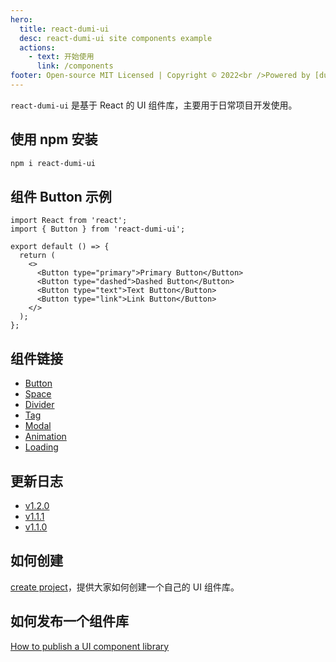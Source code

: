 ```yaml
---
hero:
  title: react-dumi-ui
  desc: react-dumi-ui site components example
  actions:
    - text: 开始使用
      link: /components
footer: Open-source MIT Licensed | Copyright © 2022<br />Powered by [dumi](https://d.umijs.org)
---
```


`react-dumi-ui` 是基于 React 的 UI 组件库，主要用于日常项目开发使用。

## 使用 npm 安装

```bash
npm i react-dumi-ui
```

## 组件 Button 示例

```tsx
import React from 'react';
import { Button } from 'react-dumi-ui';

export default () => {
  return (
    <>
      <Button type="primary">Primary Button</Button>
      <Button type="dashed">Dashed Button</Button>
      <Button type="text">Text Button</Button>
      <Button type="link">Link Button</Button>
    </>
  );
};
```

## 组件链接

- [Button](http://49.232.221.71:5206/components/button)
- [Space](http://49.232.221.71:5206/components/space)
- [Divider](http://49.232.221.71:5206/components/divider)
- [Tag](http://49.232.221.71:5206/components/tag)
- [Modal](http://49.232.221.71:5206/components/modal)
- [Animation](http://49.232.221.71:5206/components/animation)
- [Loading](http://49.232.221.71:5206/components/loading)

## 更新日志

- [v1.2.0](http://49.232.221.71:5206/history#115)
- [v1.1.1](http://49.232.221.71:5206/history#111)
- [v1.1.0](http://49.232.221.71:5206/history#110)

## 如何创建

[create project](https://github.com/liu-ningning/react-dumi-ui/blob/main/create.md)，提供大家如何创建一个自己的 UI 组件库。

## 如何发布一个组件库

[How to publish a UI component library](https://github.com/liu-ningning/react-dumi-ui/blob/main/build.md)
